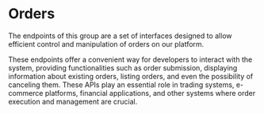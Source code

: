 # Orders

The endpoints of this group are a set of interfaces designed to allow efficient control and manipulation of orders on our platform.

These endpoints offer a convenient way for developers to interact with the system, providing functionalities such as order submission, displaying information about existing orders, listing orders, and even the possibility of canceling them. These APIs play an essential role in trading systems, e-commerce platforms, financial applications, and other systems where order execution and management are crucial.